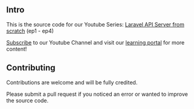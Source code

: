 ## Intro

This is the source code for our Youtube Series: [Laravel API Server from scratch](https://www.youtube.com/playlist?list=PLSfH3ojgWsQosqpQUc28yP9jJZXrEylJY) (ep1 - ep4)

[Subscribe](https://www.youtube.com/channel/UCU5RsUGkVcPM9QvFHyKm1OQ?sub_confirmation=1 ) to our Youtube Channel and visit our [learning portal](https://acadea.io/learn) for more content!

## Contributing

Contributions are welcome and will be fully credited.

Please submit a pull request if you noticed an error or wanted to improve the source code.


